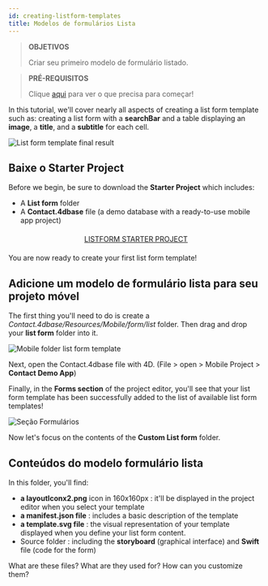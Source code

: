 ```yaml
---
id: creating-listform-templates
title: Modelos de formulários Lista
---
```


> **OBJETIVOS**
> 
> Criar seu primeiro modelo de formulário listado.


> **PRÉ-REQUISITOS**
> 
> Clique [aqui](prerequisites.html) para ver o que precisa para começar!


In this tutorial, we'll cover nearly all aspects of creating a list form template such as: creating a list form with a **searchBar** and a table displaying an **image**, a **title**, and a **subtitle** for each cell.

![List form template final result](assets/en/custom-listform/custom-template-final-result.png)

## Baixe o Starter Project

Before we begin, be sure to download the **Starter Project** which includes:

* A **List form** folder
* A **Contact.4dbase** file (a demo database with a ready-to-use mobile app project)

<div markdown="1" style="text-align: center; margin-top: 20px; margin-bottom: 20px">
<a class="button"
href="https://github.com/4d-for-ios/tutorial-CustomListForm/archive/513e9d4c378ac52a2a4bf84c7a96a132aecfb1c0.zip">LISTFORM STARTER PROJECT</a>
</div>

You are now ready to create your first list form template!

## Adicione um modelo de formulário lista para seu projeto móvel

The first thing you'll need to do is create a *Contact.4dbase/Resources/Mobile/form/list* folder. Then drag and drop your **list form** folder into it.

![Mobile folder list form template](assets/en/custom-listform/mobile-folder-custom-template.png)

Next, open the Contact.4dbase file with 4D. (File > open > Mobile Project > **Contact Demo App**)

Finally, in the **Forms section** of the project editor, you'll see that your list form template has been successfully added to the list of available list form templates!

![Seção Formulários](assets/en/custom-listform/custom-listform-template.png)

Now let's focus on the contents of the **Custom List form** folder.

## Conteúdos do modelo formulário lista

In this folder, you'll find:

* **a layoutIconx2.png** icon in 160x160px : it'll be displayed in the project editor when you select your template
* **a manifest.json file** : includes a basic description of the template
* **a template.svg file** : the visual representation of your template displayed when you define your list form content.
* Source folder : including the **storyboard** (graphical interface) and **Swift** file (code for the form)

What are these files? What are they used for? How can you customize them?
